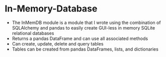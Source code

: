 # In-Memory-Database

- The InMemDB module is a module that I wrote using the combination of SQLAlchemy and pandas to easily create GUI-less in memory SQLite relational databases
- Returns a pandas DataFrame and can use all associated methods
- Can create, update, delete and query tables
- Tables can be created from pandas DataFrames, lists, and dictionaries
